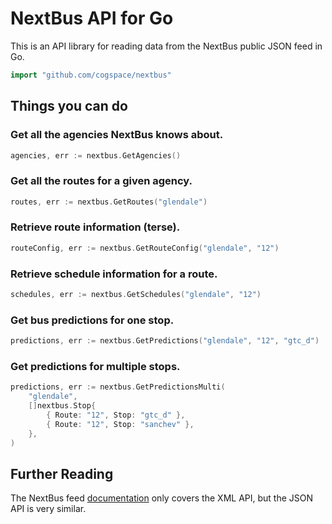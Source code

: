 NextBus API for Go
==================

This is an API library for reading data from the NextBus public JSON feed in Go.

```go
import "github.com/cogspace/nextbus"
```

Things you can do
-----------------

### Get all the agencies NextBus knows about.


```go
agencies, err := nextbus.GetAgencies()
```

### Get all the routes for a given agency.

```go
routes, err := nextbus.GetRoutes("glendale")
```

### Retrieve route information (terse).

```go
routeConfig, err := nextbus.GetRouteConfig("glendale", "12")
```

### Retrieve schedule information for a route.

```go
schedules, err := nextbus.GetSchedules("glendale", "12")
```

### Get bus predictions for one stop.

```go
predictions, err := nextbus.GetPredictions("glendale", "12", "gtc_d")
```

### Get predictions for multiple stops.

```go
predictions, err := nextbus.GetPredictionsMulti(
    "glendale",
    []nextbus.Stop{
        { Route: "12", Stop: "gtc_d" },
        { Route: "12", Stop: "sanchev" },
    },
)
```

Further Reading
---------------
The NextBus feed [documentation][1] only covers the XML API, but the JSON API is very similar.

[1]: http://www.nextbus.com/xmlFeedDocs/NextBusXMLFeed.pdf
